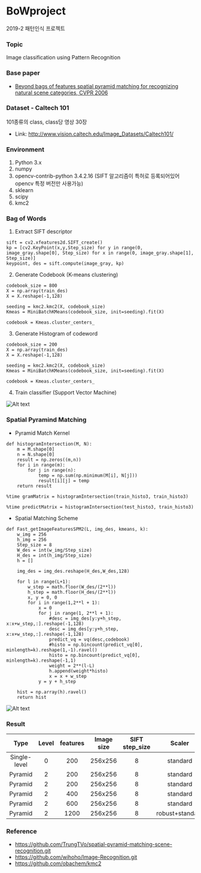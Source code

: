 # BoWproject
2019-2 패턴인식 프로젝트

### Topic
Image classification using Pattern Recognition


### Base paper
* [Beyond bags of features spatial pyramid matching for recognizing natural scene categories, CVPR 2006](https://inc.ucsd.edu/~marni/Igert/Lazebnik_06.pdf)


### Dataset - Caltech 101
101종류의 class, class당 영상 30장
* Link: http://www.vision.caltech.edu/Image_Datasets/Caltech101/


### Environment
1. Python 3.x
2. numpy
3. opencv-contrib-python 3.4.2.16 (SIFT 알고리즘이 특허로 등록되어있어 opencv 특정 버전만 사용가능)
4. sklearn
5. scipy
6. kmc2


### Bag of Words
1. Extract SIFT descriptor
```
sift = cv2.xfeatures2d.SIFT_create()
kp = [cv2.KeyPoint(x,y,Step_size) for y in range(0, image_gray.shape[0], Step_size) for x in range(0, image_gray.shape[1],   Step_size)]
keypoint, des = sift.compute(image_gray, kp)
```
2. Generate Codebook (K-means clustering)
```
codebook_size = 800
X = np.array(train_des)
X = X.reshape(-1,128)

seeding = kmc2.kmc2(X, codebook_size)
Kmeas = MiniBatchKMeans(codebook_size, init=seeding).fit(X)

codebook = Kmeas.cluster_centers_
```
3. Generate Histogram of codeword
```
codebook_size = 200
X = np.array(train_des)
X = X.reshape(-1,128)

seeding = kmc2.kmc2(X, codebook_size)
Kmeas = MiniBatchKMeans(codebook_size, init=seeding).fit(X)

codebook = Kmeas.cluster_centers_
```
4. Train classifier (Support Vector Machine)

![Alt text](https://t1.daumcdn.net/cfile/tistory/2171564C5302BF5F27)

### Spatial Pyramind Matching
+ Pyramid Match Kernel
```
def histogramIntersection(M, N):
    m = M.shape[0]
    n = N.shape[0]
    result = np.zeros((m,n))
    for i in range(m):
        for j in range(n):
            temp = np.sum(np.minimum(M[i], N[j]))
            result[i][j] = temp
    return result

%time gramMatrix = histogramIntersection(train_histo3, train_histo3)

%time predictMatrix = histogramIntersection(test_histo3, train_histo3)
```
+ Spatial Matching Scheme 
```
def Fast_getImageFeaturesSPM2(L, img_des, kmeans, k):
    w_img = 256
    h_img = 256
    Step_size = 8
    W_des = int(w_img/Step_size)
    H_des = int(h_img/Step_size)      
    h = []

    img_des = img_des.reshape(H_des,W_des,128)        

    for l in range(L+1):
        w_step = math.floor(W_des/(2**l))
        h_step = math.floor(H_des/(2**l))
        x, y = 0, 0
        for i in range(1,2**l + 1):
            x = 0
            for j in range(1, 2**l + 1):        
                #desc = img_des[y:y+h_step, x:x+w_step,:].reshape(-1,128)
                desc = img_des[y:y+h_step, x:x+w_step,:].reshape(-1,128)                  
                predict_vq = vq(desc,codebook)
                #histo = np.bincount(predict_vq[0], minlength=k).reshape(1,-1).ravel()
                histo = np.bincount(predict_vq[0], minlength=k).reshape(-1,1)
                weight = 2**(l-L)
                h.append(weight*histo)
                x = x + w_step
            y = y + h_step
            
    hist = np.array(h).ravel()
    return hist
```
![Alt text](https://t1.daumcdn.net/cfile/tistory/2407DA485302FE6009)


### Result
| Type | Level | features | Image size | SIFT step_size | Scaler | SVM Kernel | Accuracy|
|:----:|:-----:|:--------:|:----------:|:--------------:|:------:|:----------:|:-------:|
Single-level | 0 | 200 | 256x256 | 8 | standard | RBF | 0.40070 |
Pyramid | 2 | 200 | 256x256 | 8 | standard | RBF | 0.48877 |
Pyramid | 2 | 200 | 256x256 | 8 | standard | Precomputed | 0.54669 |
Pyramid | 2 | 400 | 256x256 | 8 | standard | Precomputed | 0.56737 |
Pyramid | 2 | 600 | 256x256 | 8 | standard | Precomputed | 0.58333 |
Pyramid | 2 | 1200 | 256x256 | 8 | robust+standard | Precomputed | 0.61406 |


### Reference
* https://github.com/TrungTVo/spatial-pyramid-matching-scene-recognition.git
* https://github.com/wihoho/Image-Recognition.git
* https://github.com/obachem/kmc2

